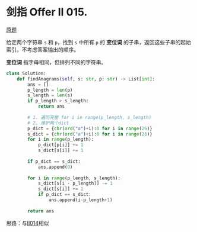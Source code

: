 # 剑指 Offer II 015. 

[原题](https://leetcode.cn/problems/VabMRr/description/?favorite=e8X3pBZi)

给定两个字符串 `s` 和 `p`，找到 `s` 中所有 `p` 的 **变位词** 的子串，返回这些子串的起始索引。不考虑答案输出的顺序。

**变位词** 指字母相同，但排列不同的字符串。

```python
class Solution:
    def findAnagrams(self, s: str, p: str) -> List[int]:
        ans = []
        p_length = len(p)
        s_length = len(s)
        if p_length > s_length:
            return ans
        
        # 1. 遍历完整 for i in range(p_length, s_length)
        # 2. 维护两个dict
        p_dict = {chr(ord("a")+i):0 for i in range(26)}
        s_dict = {chr(ord("a")+i):0 for i in range(26)}
        for i in range(p_length):
            p_dict[p[i]] += 1
            s_dict[s[i]] += 1
        
        if p_dict == s_dict:
            ans.append(0)
        
        for i in range(p_length, s_length):
            s_dict[s[i - p_length]] -= 1
            s_dict[s[i]] += 1
            if p_dict == s_dict:
                ans.append(i-p_length+1)
        
        return ans
```

思路：与[II014](II014_sub_str_arrange.md)相似